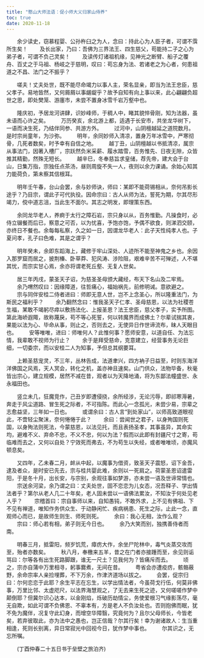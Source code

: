 ```yaml
---
title: "憨山大师法语：促小师大义归家山侍养"
toc: true
date: 2020-11-18
---
```


　　余少读史，窃慕程婴、公孙杵臼之为人，念曰：持此心为人臣子者，可谓不霟所生矣！
　　及长出家，乃曰：吾佛为三界法王、四生慈父，苟能持二子之心为弟子者，可谓不负己灵矣！
　　及读传灯诸祖机缘，见神光之断臂、船子之覆舟、百丈之于马祖、杨岐之于慈明，叹曰：苟忘身为法、若诸老之为心者，何患祖道之不昌、法门之不振乎？

　　嗟夫！丈夫处世，既不能尽命竭力以事人主，荣名显亲，即当为法王忠臣，慈父孝子。易地皆然，又何屑屑以事龌龊乎？故予自知有向上事以来，此心翩翩负超世之思，即处樊笼、游廛市，未尝不置身冰雪千岩万壑中也。

　　隆庆初，予居龙河讲肆，识妙峰师，于稠人中，睹其貌悴骨刚，知为法器，虽未语而心许之矣。
　　万历癸亥，余北游上都，适遇于长安市，共坐龙华树下，一语而决生死，乃结伴同参、共游方外。
　　过河中，山阴檀越延之道院数月。是时宗尚童年，为沙弥。
　　明年，余同妙师入清凉，置身万年冰雪中，严寒彻骨，几死者数矣，时予幸有自信之地。
　　越丁丑，山阴檀越以书抵清凉，属宗从事法门，因著入槽厂，宗跃然负米采薪、履水踏雪，百务惟先、日夜无隙，众皆推其精勤，然殊无短长。
　　越辛巳，冬奉慈旨求皇储，荐先帝，建大会于台山，日集万指，宗独任点茶汤，昼则周旋不失一人，夜则以余力课诵。余始心知其力能荷负，第未察其信根耳。

　　明年壬午春，台山会罢，余与妙师诀，师曰：某即不能荷锡相从，奈何吊影长途乎？乃目宗，谓此子可代执役。因命宗曰：古人从师为法，誓死为期，尔其尽形竭力，傥中道志沮，当此生不面尔。其志之明发，即理策东西。

　　余同龙华老人，养痾于太行之障石岩，宗只身以从，百务惟勤。凡操食时，必侍立辍餐而后已，察意之可否，以为忧喜，予饱亦饱，予偶不欲食，则涕泗交颐，亦终日不餐也。余每每私察，久之如一日，因谓龙华老人：此子天性纯孝人也。子夏问孝，孔子曰色难，其是之谓乎？

　　明年癸未，余即东蹈海上，藏修于牢山深处、人迹所不能至神鬼之乡也。余因入那罗窟而居之，披荆榛、卧草莽、犯风涛、涉险阻，艰难辛苦不可殚述，人不堪其忧，而宗实甘心焉，余亦将谓老死丘壑、无复人世矣。

　　居三年丙戌，蒙圣天子诏，为慈圣圣母颁大藏经，布天下名山及二牢焉。
　　余乃喟然叹曰：因缘障道，往哲痛心，福始祸先，前修明诫。意欲避之。
　　宗与同伴安桂二侍者进曰：师即无意人世，岂不上念圣心，所以隆重法门，为斯民之福利乎？
　　余乃翻然念曰：惟我圣天子仁孝、圣母慈恩，以法为社稷苍生福，某敢不竭躬尽瘁以敷扬法化、上报圣恩？法王忠臣，慈父孝子，实予所图。第此海峤遐陬，故称蔑戾，苟不等心死誓，何以转魔界而成佛土？尔辈试揣其衷，果能以法为心、毕命从事，则止之，否则去之，无使异日作世谛流布，昧人天眼目也。
　　安等唯唯，进曰：师唯何人？此惟何事？愿师安意，以道自任、为法忘情，我辈敢不视师为行止？
　　余于是拜受慈命，克意建立，经营事务无论巨细，一切委宗，而以安桂二人为知事，予但总其纲要耳。

　　上赖圣慈宠灵，不三年，丛林告成，法道聿兴，四方衲子日益至，时则东海洋洋佛国之风焉，天人冥会，转化之机，盖亦神且速矣。山门供众，法物毕备，秋毫皆出宗心，建立规模，居然不减在昔，观者以为天降地涌，将为东鄙法幢盛世、永永福田也。

　　竖立未几，狂魔竞作，己丑岁即遭侵挠，余所经涉，无论污辱，即祁寒溽暑，奔走于风尘道路、冒生死之际者，不可指陈。而此心一念孤光，未尝少易，宗辈之志愈益坚，三年如一日也。
　　或谓余曰：古人言“到处家山”，以师高致道眼视此，不啻轻尘聚沫，奈何惓惓于此？
　　余曰：尝闻世之君子，以身殉国则死国，以身殉法则死法，今蒙慈恩，以法见托，而且表扬圣孝，其事虽异，其命实均，避难不义、弃命不忠，不义不忠，何以为法？假而以此即有封疆尺寸之寄，苟临难而去之，又何以自处？宁效死而弗去，不为苟生以失经，或者唯唯顷，亦魔风顿息矣。

　　又四年，乙未春二月，衅从中起，以魔事为借资，致圣天子震怒，诏下金吾，逮及者众，是时安已先去，宗与桂共婴此难，余则以一死肩之。荷蒙圣恩诏遣雷阳，于是冬十月，出长安，与宗别，余观往事如梦游，亦未尝一语及世谛常情也。
　　宗送余河梁，余乃谓之曰：丈夫处世，固不恋恋为儿女态，况吾释子、学出情法者乎？第尔从老人几二十年矣，老人固未尝以一语佛法累汝，不知汝于何处见老人乎？
　　宗稽首曰：宗自事师以来，自知愚钝，不敢外求，上不见有佛祖、下不见有禅道，唯知作务供众生、于动静闲忙、疾病祸患、死生之际，止此一念，直观师心而已，是故师生则生、师死则死。
　　余曰：我心无相，汝作么观？
　　宗曰：师心若有相，弟子则无今日也。
　　余乃大笑而别，独携善侍者而南。

　　明春三月，抵雷阳，频岁饥荒，瘴疠大作，余坐尸陀林中，毒气炎蒸交攻而至，殆者亦数矣。
　　秋八月，奉檄来五羊，昔之在门者亦接踵而至，余见则诟骂曰：尔等各有出生死路脚跟，谁无一尺土？见我何为？皆痛斥而去。
　　顷之，宗亦自蒲中万里相寻，躬事爨煮，无间在昔。
　　粤省会亦遭疫疠，骸骼蔽野，余命宗率人亲捡埋葬，不下万余，作津济道场以拔之。
　　会罢，促宗归曰：尔何恋恋于此耶？余生平志在忘生，以学出情法者，今虽荷戈行伍，何莫非佛事，万里比邻、太虚咫尺，以法界海慧观之，了无去来生死之迹，又何嗟嗟作梦中颠倒耶？但冀尔识心达本，以金刚焰，烁破历劫情尘，务使爱根习气缘影荡尽，毫无自欺，如此可谓不负佛恩、不辜本有，方是老人不负汝处也。否则抱佛而眠，犹不免为魔伴，况复守此幻身，而增空华障翳，究竟何为？且尔父母师长，今皆老矣，若弃彼取此，亦为法中之愚也，岂正信哉？尔其行矣！幸为谢诸故人：生当重相逢，死则长别离，异日常寂光中回视今日，犹作梦中事也。
　　尔其识之，无忘所嘱。

　　(丁酉仲春二十五日书于垒壁之旅泊齐)